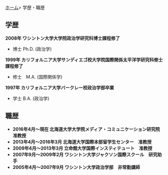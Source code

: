 [ホーム](https://hirosasada.github.io/japanese-home/)> 学歴・職歴    
  
## 学歴  
  
**2008年	ワシントン大学大学院政治学研究科博士課程修了**   
- 博士 Ph.D. (政治学)  
  
**1999年	カリフォルニア大学サンディエゴ校大学院国際関係太平洋学研究科修士課程修了**  
- 修士　M.A. (国際関係学)  
  
**1997年	カリフォルニア大学バークレー校政治学部卒業**  
- 学士 B.A. (政治学)  
  
## 職歴  
  
- **2016年4月～現在	北海道大学大学院メディア・コミュニケーション研究院　准教授**  
- **2013年4月～2016年3月	北海道大学国際本部留学生センター　准教授**  
- **2009年4月～2013年3月	立命館大学国際インスティテュート　准教授**  
- **2007年9月～2009年2月	ワシントン大学ジャクソン国際スクール　研究助手**  
- **2005年4月～2007年9月	ワシントン大学政治学部　非常勤講師**  
  
